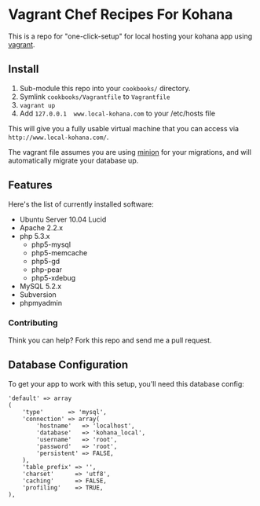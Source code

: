 # Vagrant Chef Recipes For Kohana

This is a repo for "one-click-setup" for local hosting your kohana app using [vagrant](http://vagrantup.com/).

## Install

 1. Sub-module this repo into your `cookbooks/` directory.
 2. Symlink `cookbooks/Vagrantfile` to `Vagrantfile`
 3. `vagrant up`
 4. Add `127.0.0.1	www.local-kohana.com` to your /etc/hosts file

This will give you a fully usable virtual machine that you can access via `http://www.local-kohana.com/`.

The vagrant file assumes you are using [minion](https://github.com/kohana-minion) for your migrations, and will automatically migrate your database up.

## Features

Here's the list of currently installed software:

 - Ubuntu Server 10.04 Lucid
 - Apache 2.2.x
 - php 5.3.x
   - php5-mysql
   - php5-memcache
   - php5-gd
   - php-pear
   - php5-xdebug
 - MySQL 5.2.x
 - Subversion
 - phpmyadmin

### Contributing

Think you can help? Fork this repo and send me a pull request.

## Database Configuration

To get your app to work with this setup, you'll need this database config:

	'default' => array
	(
		'type'       => 'mysql',
		'connection' => array(
			'hostname'   => 'localhost',
			'database'   => 'kohana_local',
			'username'   => 'root',
			'password'   => 'root',
			'persistent' => FALSE,
		),
		'table_prefix' => '',
		'charset'      => 'utf8',
		'caching'      => FALSE,
		'profiling'    => TRUE,
	),